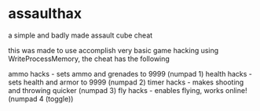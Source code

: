 # assaulthax
a simple and badly made assault cube cheat

this was made to use accomplish very basic game hacking using WriteProcessMemory, the cheat has the following

ammo hacks - sets ammo and grenades to 9999 (numpad 1)
health hacks - sets health and armor to 9999 (numpad 2)
timer hacks - makes shooting and throwing quicker (numpad 3)
fly hacks - enables flying, works online! (numpad 4 (toggle))
